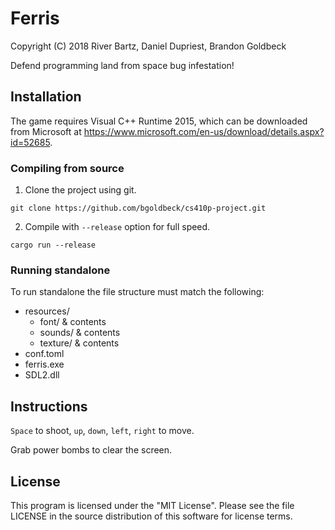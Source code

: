 # Ferris
Copyright (C) 2018 River Bartz, Daniel Dupriest, Brandon Goldbeck

Defend programming land from space bug infestation!

## Installation

The game requires Visual C++ Runtime 2015, which can be downloaded from Microsoft at https://www.microsoft.com/en-us/download/details.aspx?id=52685.

### Compiling from source

1. Clone the project using git.

`git clone https://github.com/bgoldbeck/cs410p-project.git`

2. Compile with `--release` option for full speed.

`cargo run --release`

### Running standalone

To run standalone the file structure must match the following:

- resources/
  - font/ & contents
  - sounds/ & contents
  - texture/ & contents
- conf.toml
- ferris.exe
- SDL2.dll

## Instructions

`Space` to shoot, `up`, `down`, `left`, `right` to move.

Grab power bombs to clear the screen.

## License
This program is licensed under the "MIT License". Please see the file LICENSE in the source distribution of this software for license terms.
